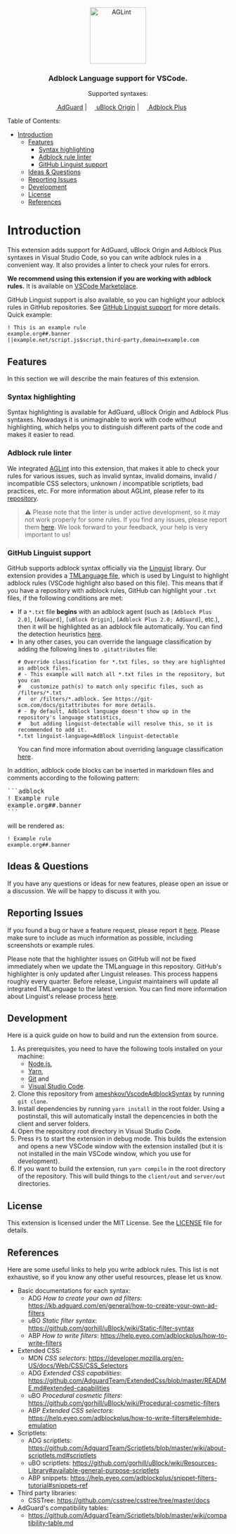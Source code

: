 &nbsp;
<p align="center">
    <img alt="AGLint" src="https://cdn.adguard.com/website/github.com/AGLint/aglint_128x128.png" width="128px">
</p>
<h3 align="center">Adblock Language support for VSCode.</h3>
<p align="center">
    Supported syntaxes:
</p>
<p align="center">
    <a href="https://adguard.com/"><img src="https://cdn.adguard.com/website/github.com/AGLint/adg_logo_128x128.png" width="14px"> AdGuard</a> |
    <a href="https://github.com/gorhill/uBlock"><img src="https://cdn.adguard.com/website/github.com/AGLint/ubo_logo_128x128.png" width="14px"> uBlock Origin</a> |
    <a href="https://adblockplus.org/"><img src="https://cdn.adguard.com/website/github.com/AGLint/abp_logo_128x128.png" width="14px"> Adblock Plus</a>
</p>

Table of Contents:
- [Introduction](#introduction)
  - [Features](#features)
    - [Syntax highlighting](#syntax-highlighting)
    - [Adblock rule linter](#adblock-rule-linter)
    - [GitHub Linguist support](#github-linguist-support)
  - [Ideas \& Questions](#ideas--questions)
  - [Reporting Issues](#reporting-issues)
  - [Development](#development)
  - [License](#license)
  - [References](#references)

# Introduction

This extension adds support for AdGuard, uBlock Origin and Adblock Plus syntaxes in Visual Studio Code, so you can write adblock rules in a convenient way. It also provides a linter to check your rules for errors. 

**We recommend using this extension if you are working with adblock rules.** It is available on [VSCode Marketplace](https://marketplace.visualstudio.com/items?itemName=adguard.adblock).

GitHub Linguist support is also available, so you can highlight your adblock rules in GitHub repositories. See [GitHub Linguist support](#github-linguist-support) for more details. Quick example:

```adblock
! This is an example rule
example.org##.banner
||example.net/script.js$script,third-party,domain=example.com
```

## Features

In this section we will describe the main features of this extension.

### Syntax highlighting

Syntax highlighting is available for AdGuard, uBlock Origin and Adblock Plus syntaxes. Nowadays it is unimaginable to work with code without highlighting, which helps you to distinguish different parts of the code and makes it easier to read.

### Adblock rule linter

We integrated [AGLint](https://github.com/AdguardTeam/AGLint) into this extension, that makes it able to check your rules for various issues, such as invalid syntax, invalid domains, invalid / incompatible CSS selectors, unknown / incompatible scriptlets, bad practices, etc. For more information about AGLint, please refer to its [repository](https://github.com/AdguardTeam/AGLint).

> :warning: Please note that the linter is under active development, so it may not work properly for some rules. If you find any issues, please report them [here](https://github.com/AdguardTeam/AGLint/issues). We look forward to your feedback, your help is very important to us!

### GitHub Linguist support

GitHub supports adblock syntax officially via the [Linguist](https://github.com/github/linguist) library. Our extension provides a [TMLanguage file](https://github.com/ameshkov/VscodeAdblockSyntax/blob/master/syntaxes/adblock.tmLanguage.json), which is used by Linguist to highlight adblock rules (VSCode highlight also based on this file). This means that if you have a repository with adblock rules, GitHub can highlight your `.txt` files, if the following conditions are met:
- If a `*.txt` file **begins** with an adblock agent (such as `[Adblock Plus 2.0]`, `[AdGuard]`, `[uBlock Origin]`, `[Adblock Plus 2.0; AdGuard]`, etc.), then it will be highlighted as an adblock file automatically. You can find the detection heuristics [here](https://github.com/github/linguist/blob/c1c34e5260797b4d598f5ec76f19723bfc5a1894/lib/linguist/heuristics.yml#L708-L728).
- In any other cases, you can override the language classification by adding the following lines to `.gitattributes` file:
  ```gitattributes
  # Override classification for *.txt files, so they are highlighted as adblock files.
  # - This example will match all *.txt files in the repository, but you can
  #   customize path(s) to match only specific files, such as /filters/*.txt
  #   or /filters/*.adblock. See https://git-scm.com/docs/gitattributes for more details.
  # - By default, Adblock language doesn't show up in the repository's language statistics,
  #   but adding linguist-detectable will resolve this, so it is recommended to add it.
  *.txt linguist-language=AdBlock linguist-detectable
  ```
  You can find more information about overriding language classification [here](https://github.com/github/linguist/blob/master/docs/overrides.md).

In addition, adblock code blocks can be inserted in markdown files and comments according to the following pattern:

<pre>
```adblock
! Example rule
example.org##.banner
```
</pre>

will be rendered as:

```adblock
! Example rule
example.org##.banner
```

## Ideas & Questions

If you have any questions or ideas for new features, please open an issue or a discussion. We will be happy to discuss it with you.

## Reporting Issues

If you found a bug or have a feature request, please report it [here](https://github.com/ameshkov/VscodeAdblockSyntax/issues). Please make sure to include as much information as possible, including screenshots or example rules.

Please note that the highlighter issues on GitHub will not be fixed immediately when we update the TMLanguage in this repository. GitHub's highlighter is only updated after Linguist releases. This process happens roughly every quarter. Before release, Linguist maintainers will update all integrated TMLanguage to the latest version. You can find more information about Linguist's release process [here](https://github.com/github/linguist/blob/master/docs/releasing.md).

## Development

Here is a quick guide on how to build and run the extension from source.

1. As prerequisites, you need to have the following tools installed on your machine:
   - [Node.js](https://nodejs.org/en/),
   - [Yarn](https://yarnpkg.com/),
   - [Git](https://git-scm.com/) and
   - [Visual Studio Code](https://code.visualstudio.com/).
2. Clone this repository from [ameshkov/VscodeAdblockSyntax](https://github.com/ameshkov/VscodeAdblockSyntax) by running `git clone`.
3. Install dependencies by running `yarn install` in the root folder. Using a postinstall, this will automatically install the depencencies in both the client and server folders.
4. Open the repository root directory in Visual Studio Code.
5. Press `F5` to start the extension in debug mode. This builds the extension and opens a new VSCode window with the extension installed (but it is not installed in the main VSCode window, which you use for development).
6. If you want to build the extension, run `yarn compile` in the root directory of the repository. This will build things to the `client/out` and `server/out` directories.

## License

This extension is licensed under the MIT License. See the [LICENSE](LICENSE.md) file for details.

## References

Here are some useful links to help you write adblock rules. This list is not exhaustive, so if you know any other useful resources, please let us know.

- Basic documentations for each syntax:
  - ADG _How to create your own ad filters_: https://kb.adguard.com/en/general/how-to-create-your-own-ad-filters
  - uBO _Static filter syntax_: https://github.com/gorhill/uBlock/wiki/Static-filter-syntax
  - ABP _How to write filters_: https://help.eyeo.com/adblockplus/how-to-write-filters
- Extended CSS:
  - MDN _CSS selectors_: https://developer.mozilla.org/en-US/docs/Web/CSS/CSS_Selectors
  - ADG _Extended CSS capabilities_: https://github.com/AdguardTeam/ExtendedCss/blob/master/README.md#extended-capabilities
  - uBO _Procedural cosmetic filters_: https://github.com/gorhill/uBlock/wiki/Procedural-cosmetic-filters
  - ABP _Extended CSS selectors_: https://help.eyeo.com/adblockplus/how-to-write-filters#elemhide-emulation
- Scriptlets:
  - ADG scriptlets: https://github.com/AdguardTeam/Scriptlets/blob/master/wiki/about-scriptlets.md#scriptlets
  - uBO scriptlets: https://github.com/gorhill/uBlock/wiki/Resources-Library#available-general-purpose-scriptlets
  - ABP snippets: https://help.eyeo.com/adblockplus/snippet-filters-tutorial#snippets-ref
- Third party libraries:
  - CSSTree: https://github.com/csstree/csstree/tree/master/docs
- AdGuard's compatibility tables:
  - https://github.com/AdguardTeam/Scriptlets/blob/master/wiki/compatibility-table.md
